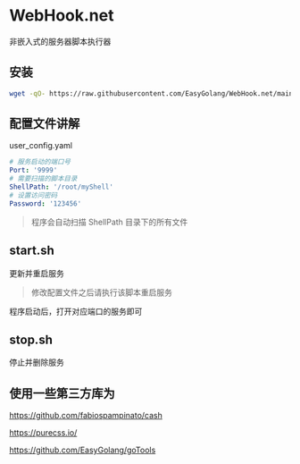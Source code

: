 # WebHook.net

非嵌入式的服务器脚本执行器

## 安装

```bash
wget -qO- https://raw.githubusercontent.com/EasyGolang/WebHook.net/main/_shell/install_webhook.sh | bash
```

## 配置文件讲解

user_config.yaml

```yaml
# 服务启动的端口号
Port: '9999'
# 需要扫描的脚本目录
ShellPath: '/root/myShell'
# 设置访问密码
Password: '123456'
```

> 程序会自动扫描 ShellPath 目录下的所有文件

## start.sh

更新并重启服务

> 修改配置文件之后请执行该脚本重启服务

程序启动后，打开对应端口的服务即可

## stop.sh

停止并删除服务

## 使用一些第三方库为

https://github.com/fabiospampinato/cash

https://purecss.io/

https://github.com/EasyGolang/goTools
